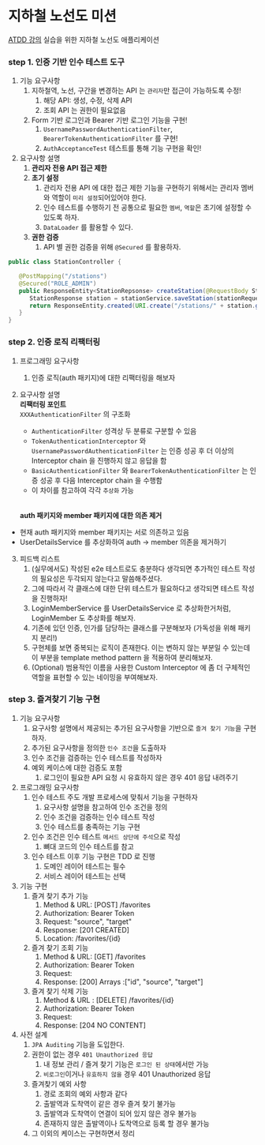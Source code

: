 # 지하철 노선도 미션
[ATDD 강의](https://edu.nextstep.camp/c/R89PYi5H) 실습을 위한 지하철 노선도 애플리케이션

### step 1. 인증 기반 인수 테스트 도구
1. 기능 요구사항
   1. 지하철역, 노선, 구간을 변경하는 API 는 `관리자`만 접근이 가능하도록 수정!
      1. 해당 API: 생성, 수정, 삭제 API
      2. 조회 API 는 권한이 필요없음
   2. Form 기반 로그인과 Bearer 기반 로그인 기능을 구현!
      1. `UsernamePasswordAuthenticationFilter`, `BearerTokenAuthenticationFilter` 를 구현!
      2. `AuthAcceptanceTest` 테스트를 통해 기능 구현을 확인!
2. 요구사항 설명
   1. **관리자 전용 API 접근 제한**
   2. **초기 설정**
      1. 관리자 전용 API 에 대한 접근 제한 기능을 구현하기 위해서는 관리자 멤버와 역할이 `미리 설정`되어있어야 한다.
      2. 인수 테스트를 수행하기 전 공통으로 필요한 `멤버`, `역할`은 초기에 설정할 수 있도록 하자.
      3. `DataLoader` 를 활용할 수 있다.
   3. **권한 검증**
      1. API 별 권한 검증을 위해 `@Secured` 를 활용하자.
```java
public class StationController {

   @PostMapping("/stations")
   @Secured("ROLE_ADMIN")
   public ResponseEntity<StationRepsonse> createStation(@RequestBody StationRequest stationRequest) {
      StationResponse station = stationService.saveStation(stationRequest);
      return ResponseEntity.created(URI.create("/stations/" + station.getId())).body(station);
   }
}
```

### step 2. 인증 로직 리팩터링
1. 프로그래밍 요구사항
   1. 인증 로직(auth 패키지)에 대한 리팩터링을 해보자
2. 요구사항 설명 
   <br> **리팩터링 포인트** <br>
   `XXXAuthenticationFilter` 의 구조화
   - `AuthenticationFilter` 성격상 두 분류로 구분할 수 있음
   - `TokenAuthenticationInterceptor` 와 `UsernamePasswordAuthenticationFilter` 는 인증 성공 후 더 이상의 Interceptor chain 을 진행하지 않고 응답을 함
   - `BasicAuthenticationFilter` 와 `BearerTokenAuthenticationFilter` 는 인증 성공 후 다음 Interceptor chain 을 수행함
   - 이 차이를 참고하여 각각 `추상화` 가능

    <br>**auth 패키지와 member 패키지에 대한 의존 제거**
  - 현재 auth 패키지와 member 패키지는 서로 의존하고 있음
  - UserDetailsService 를 추상화하여 auth -> member 의존을 제거하기

3. 피드백 리스트
   1. (실무에서도) 작성된 e2e 테스트로도 충분하다 생각되면 추가적인 테스트 작성의 필요성은 두각되지 않는다고 말씀해주셨다. 
   2. 그에 따라서 각 클래스에 대한 단위 테스트가 필요하다고 생각되면 테스트 작성을 진행하자!
   3. LoginMemberService 를 UserDetailsService 로 추상화한거처럼, LoginMember 도 추상화를 해보자.
   4. 기존에 있던 인증, 인가를 담당하는 클래스를 구분해보자 (가독성을 위해 패키지 분리!)
   5. 구현체를 보면 중복되는 로직이 존재한다. 이는 변하지 않는 부분일 수 있는데 이 부분을 template method pattern 을 적용하여 분리해보자.
   6. (Optional) 범용적인 이름을 사용한 Custom Interceptor 에 좀 더 구체적인 역할을 표현할 수 있는 네이밍을 부여해보자.

### step 3. 즐겨찾기 기능 구현
1. 기능 요구사항
   1. 요구사항 설명에서 제공되는 추가된 요구사항을 기반으로 `즐겨 찾기 기능`을 구현하자.
   2. 추가된 요구사항을 정의한 `인수 조건`을 도출하자
   3. 인수 조건을 검증하는 인수 테스트를 작성하자
   4. 예외 케이스에 대한 검증도 포함
      1. 로그인이 필요한 API 요청 시 유효하지 않은 경우 401 응답 내려주기
2. 프로그래밍 요구사항
   1. 인수 테스트 주도 개발 프로세스에 맞춰서 기능을 구현하자
      1. 요구사항 설명을 참고하여 인수 조건을 정의
      2. 인수 조건을 검증하는 인수 테스트 작성
      3. 인수 테스트를 충족하는 기능 구현
   2. 인수 조건은 인수 테스트 `메서드 상단에 주석`으로 작성
      1. 뼈대 코드의 인수 테스트를 참고
   3. 인수 테스트 이후 기능 구현은 TDD 로 진행
      1. 도메인 레이어 테스트는 필수
      2. 서비스 레이어 테스트는 선택
3. 기능 구현
   1. 즐겨 찾기 추가 기능
      1. Method & URL: [POST] /favorites
      2. Authorization: Bearer Token
      3. Request: "source", "target"
      4. Response: [201 CREATED]
      5. Location: /favorites/{id}
   2. 즐겨 찾기 조회 기능
      1. Method & URL: [GET] /favorites
      2. Authorization: Bearer Token
      3. Request: 
      4. Response: [200] Arrays :["id", "source", "target"]
   3. 즐겨 찾기 삭제 기능
      1. Method & URL : [DELETE] /favorites/{id}
      2. Authorization: Bearer Token
      3. Request: 
      4. Response: [204 NO CONTENT]
4. 사전 설계
   1. `JPA Auditing` 기능을 도입한다.
   2. 권한이 없는 경우 `401 Unauthorized 응답`
      1. 내 정보 관리 / 즐겨 찾기 기능은 `로그인 된 상태`에서만 가능
      2. `비로그인`이거나 `유효하지 않을` 경우 401 Unauthorized 응답
   3. 즐겨찾기 예외 사항
      1. 경로 조회의 예외 사항과 같다
      2. 출발역과 도착역이 같은 경우 즐겨 찾기 불가능
      3. 출발역과 도착역이 연결이 되어 있지 않은 경우 불가능
      4. 존재하지 않은 출발역이나 도착역으로 등록 할 경우 불가능
   4. 그 이외의 케이스는 구현하면서 정리